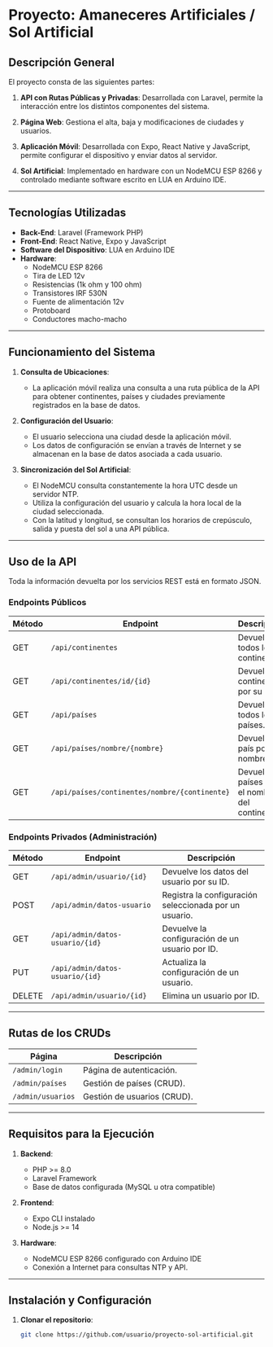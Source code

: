 # Proyecto: Amaneceres Artificiales / Sol Artificial

## Descripción General

El proyecto consta de las siguientes partes:

1. **API con Rutas Públicas y Privadas**: 
   Desarrollada con Laravel, permite la interacción entre los distintos componentes del sistema.
   
2. **Página Web**:
   Gestiona el alta, baja y modificaciones de ciudades y usuarios.
   
3. **Aplicación Móvil**:
   Desarrollada con Expo, React Native y JavaScript, permite configurar el dispositivo y enviar datos al servidor.
   
4. **Sol Artificial**:
   Implementado en hardware con un NodeMCU ESP 8266 y controlado mediante software escrito en LUA en Arduino IDE.

---

## Tecnologías Utilizadas

- **Back-End**: Laravel (Framework PHP)
- **Front-End**: React Native, Expo y JavaScript
- **Software del Dispositivo**: LUA en Arduino IDE
- **Hardware**:
  - NodeMCU ESP 8266
  - Tira de LED 12v
  - Resistencias (1k ohm y 100 ohm)
  - Transistores IRF 530N
  - Fuente de alimentación 12v
  - Protoboard
  - Conductores macho-macho

---

## Funcionamiento del Sistema

1. **Consulta de Ubicaciones**:
   - La aplicación móvil realiza una consulta a una ruta pública de la API para obtener continentes, países y ciudades previamente registrados en la base de datos.

2. **Configuración del Usuario**:
   - El usuario selecciona una ciudad desde la aplicación móvil.
   - Los datos de configuración se envían a través de Internet y se almacenan en la base de datos asociada a cada usuario.

3. **Sincronización del Sol Artificial**:
   - El NodeMCU consulta constantemente la hora UTC desde un servidor NTP.
   - Utiliza la configuración del usuario y calcula la hora local de la ciudad seleccionada.
   - Con la latitud y longitud, se consultan los horarios de crepúsculo, salida y puesta del sol a una API pública.

---

## Uso de la API

Toda la información devuelta por los servicios REST está en formato JSON.

### **Endpoints Públicos**

| Método | Endpoint                                    | Descripción                                      |
|--------|---------------------------------------------|--------------------------------------------------|
| GET    | `/api/continentes`                          | Devuelve todos los continentes.                 |
| GET    | `/api/continentes/id/{id}`                  | Devuelve un continente por su ID.               |
| GET    | `/api/países`                               | Devuelve todos los países.                      |
| GET    | `/api/países/nombre/{nombre}`               | Devuelve un país por su nombre.                 |
| GET    | `/api/países/continentes/nombre/{continente}` | Devuelve países por el nombre del continente.   |

### **Endpoints Privados (Administración)**

| Método | Endpoint                                   | Descripción                                      |
|--------|--------------------------------------------|--------------------------------------------------|
| GET    | `/api/admin/usuario/{id}`                 | Devuelve los datos del usuario por su ID.       |
| POST   | `/api/admin/datos-usuario`                | Registra la configuración seleccionada por un usuario. |
| GET    | `/api/admin/datos-usuario/{id}`           | Devuelve la configuración de un usuario por ID. |
| PUT    | `/api/admin/datos-usuario/{id}`           | Actualiza la configuración de un usuario.       |
| DELETE | `/api/admin/usuario/{id}`                 | Elimina un usuario por ID.                      |

---

## Rutas de los CRUDs

| Página           | Descripción                              |
|-------------------|------------------------------------------|
| `/admin/login`    | Página de autenticación.                |
| `/admin/países`   | Gestión de países (CRUD).               |
| `/admin/usuarios` | Gestión de usuarios (CRUD).             |

---

## Requisitos para la Ejecución

1. **Backend**:
   - PHP >= 8.0
   - Laravel Framework
   - Base de datos configurada (MySQL u otra compatible)
   
2. **Frontend**:
   - Expo CLI instalado
   - Node.js >= 14

3. **Hardware**:
   - NodeMCU ESP 8266 configurado con Arduino IDE
   - Conexión a Internet para consultas NTP y API.

---

## Instalación y Configuración

1. **Clonar el repositorio**:
   ```bash
   git clone https://github.com/usuario/proyecto-sol-artificial.git
